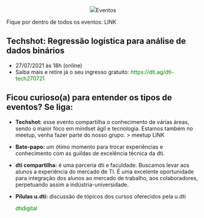 <p align="center">
<img src="https://magazine25.vteximg.com.br/arquivos/ids/207265-1250-1250/Balao-Metalizado-Redondo-Feliz-Aniversario-Azul-18------1-Unidade.jpg?v=637426739577930000"

# Eventos

Fique por dentro de todos os eventos: LINK 

## Techshot: Regressão logística para análise de dados binários
- 27/07/2021 às 18h (online)
- Saiba mais e retire já o seu ingresso gratuito: <https://dti.ag/dti-tech270721>


## Ficou curioso(a) para entender os tipos de eventos? Se liga:

- **Techshot:**  esse evento compartilha o conhecimento de várias áreas, sendo o maior foco em mindset ágil e tecnologia. Estamos também no meetup, venha fazer parte do nosso grupo. > meetup LINK
- **Bate-papo:** um ótimo momento para trocar experiências e conhecimento com as guildas de excelência técnica da dti. 
- **dti compartilha:**  é uma parceria dti e faculdade. Buscamos levar aos alunos a experiência do mercado de TI.  É uma excelente oportunidade para integração dos alunos ao mercado de trabalho, aos colaboradores, perpetuando assim a indústria-universidade. 
- **Pílulas u.dti:** discussão de tópicos dos cursos oferecidos pela u.dti 

  <a href="https://https://www.dtidigital.com.br//">dtidigital</a></p>
<style>
/*Link não visitado */
a:link {
  color: green;
  text-decoration: none;
}
